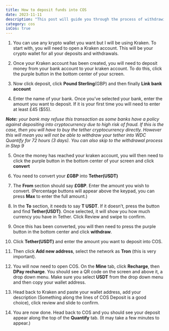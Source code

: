 ```yaml
---
title: How to deposit funds into COS
date: 2023-11-11
description: "This post will guide you through the process of withdrawing some or all of your Kraken balance into your COS account."
category: cos
isCos: true
---
```


1. You can use any krypto wallet you want but I will be using Kraken. To start with, you will need to open a Kraken account. This will be your crypto wallet for all your deposits and withdrawals.

2. Once your Kraken account has been created, you will need to deposit money from your bank account to your kraken account. To do this, click the purple button in the bottom center of your screen.

3. Now click deposit, click **Pound Sterling**(GBP) and then finally **Link bank account**

4. Enter the name of your bank. Once you’ve selected your bank, enter the amount you want to deposit. If it is your first time you will need to enter at least £45 ($55).

_**Note:** your bank may refuse this transaction as some banks have a policy against depositing into cryptocurrency due to high risk of fraud. If this is the case, then you will have to buy the tether cryptocurrency directly. However this will mean you will not be able to withdraw your tether into WDC Quantify for 72 hours (3 days). You can also skip to the withdrawal process in Step 9_

5. Once the money has reached your kraken account, you will then need to click the purple button in the bottom center of your screen and click **convert**

6. You need to convert your **£GBP** into **Tether(USDT)**

7. The **From** section should say **£GBP**. Enter the amount you wish to convert. (Percentage buttons will appear above the keypad, you can press **Max** to enter the full amount.)

8. In the **To** section, it needs to say **T USDT**. If it doesn’t, press the button and find **Tether(USDT)**. Once selected, it will show you how much currency you have in Tether. Click Review and swipe to confirm.

9. Once this has been converted, you will then need to press the purple button in the bottom center and click **withdraw**.

10. Click **Tether(USDT)** and enter the amount you want to deposit into COS.
 
11. Then click **Add new address**, select the network as **Tron** (this is very important).

12. You will now need to open COS. On the **Mine** tab, click **Recharge**, then **DPay recharge**. You should see a QR code on the screen and above it, a drop down menu. Make sure you select **USDT** from the drop down menu and then copy your wallet address.

13. Head back to Kraken and paste your wallet address, add your description (Something along the lines of COS Deposit is a good choice), click review and slide to confirm.

14. You are now done. Head back to COS and you should see your deposit appear along the top of the **Quantify** tab. (It may take a few minutes to appear.)
